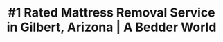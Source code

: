 ---
layout: location.njk
title: "#1 Rated Mattress Removal Service in Gilbert, Arizona | A Bedder World"
description: "Professional mattress removal and disposal service in Gilbert, Arizona. Heritage Town eco-friendly disposal, next-day pickup, and competitive pricing. Call 720-263-6094 today!"
permalink: /mattress-removal/arizona/phoenix/gilbert/
city: Gilbert
state: Arizona
stateSlug: arizona
parentMetro: Phoenix
coordinates: 
  lat: 33.3528
  lng: -111.7890
pricing:
  startingPrice: 125
  single: 125
  queen: 125
  king: 135
  boxSpring: 30

neighborhoods: [
  {
    "name": "Gilbert Heritage District",
    "zipCodes": [
      "85234"
    ]
  },
  {
    "name": "Power Ranch",
    "zipCodes": [
      "85296"
    ]
  },
  {
    "name": "Agritopia",
    "zipCodes": [
      "85234"
    ]
  },
  {
    "name": "Val Vista Lakes",
    "zipCodes": [
      "85234"
    ]
  },
  {
    "name": "Morrison Ranch",
    "zipCodes": [
      "85296"
    ]
  },
  {
    "name": "Trilogy at Power Ranch",
    "zipCodes": [
      "85296"
    ]
  },
  {
    "name": "Seville",
    "zipCodes": [
      "85234"
    ]
  },
  {
    "name": "Higley Manor",
    "zipCodes": [
      "85234"
    ]
  },
  {
    "name": "Coronado Ranch",
    "zipCodes": [
      "85142"
    ]
  },
  {
    "name": "Whitewing at Higley",
    "zipCodes": [
      "85234"
    ]
  },
  {
    "name": "Cooley Station",
    "zipCodes": [
      "85234"
    ]
  },
  {
    "name": "Elliot Groves at Morrison Ranch",
    "zipCodes": [
      "85296"
    ]
  },
  {
    "name": "San Tan Heights",
    "zipCodes": [
      "85142"
    ]
  },
  {
    "name": "Gilbert Commons",
    "zipCodes": [
      "85295"
    ]
  },
  {
    "name": "Neely Farms",
    "zipCodes": [
      "85295"
    ]
  },
  {
    "name": "Adora Trails",
    "zipCodes": [
      "85295"
    ]
  },
  {
    "name": "Ashton Ranch",
    "zipCodes": [
      "85295"
    ]
  },
  {
    "name": "Layton Lakes",
    "zipCodes": [
      "85295"
    ]
  }
]
zipCodes: [
  "85142",
  "85204", 
  "85206",
  "85209",
  "85212",
  "85234",
  "85295",
  "85296"
]
recyclingPartners: [
  "Gilbert Solid Waste and Recycling Services",
  "East Valley Environmental Services",
  "Waste Management Phoenix Metro",
  "Republic Services Arizona"
]
localRegulations: "Gilbert provides comprehensive solid waste services including same-day trash and recycling pickup. All containers must be placed out by 5 AM on collection day. The town collects and recycles large home appliances and offers glass recycling at two drop-off locations. Bulk item collection is available through scheduled appointments."
nearbyCities: [
  {
    "name": "Phoenix",
    "slug": "phoenix",
    "distance": 18,
    "isSuburb": false
  },
  {
    "name": "Chandler",
    "slug": "chandler",
    "distance": 8,
    "isSuburb": true
  },
  {
    "name": "Mesa",
    "slug": "mesa",
    "distance": 12,
    "isSuburb": true
  },
  {
    "name": "Tempe",
    "slug": "tempe",
    "distance": 15,
    "isSuburb": true
  },
  {
    "name": "Scottsdale",
    "slug": "scottsdale",
    "distance": 20,
    "isSuburb": true
  },
  {
    "name": "Queen Creek",
    "slug": "queen-creek",
    "distance": 8,
    "isSuburb": false
  }
]

pageContent:
  heroDescription: "#1 rated mattress removal service in Gilbert, Arizona. Professional pickup  We handle everything from Heritage District historic homes to Power Ranch master-planned communities. Serving 18+ neighborhoods throughout Arizona's Heritage Town with full municipal compliance."
  aboutService: "Gilbert's specialized mattress removal and environmental disposal experts, serving Arizona's premier Heritage Town and fastest-growing family community with unmatched agricultural heritage pride and modern suburban excellence. From the charming Gilbert Heritage District with its historic railroad legacy to innovative master-planned communities like Power Ranch and unique agri-neighborhoods like Agritopia, we deliver professional mattress collection across 18+ distinct neighborhoods throughout Gilbert's vibrant 280,000+ residents, maintaining strict compliance with town solid waste regulations and environmental standards. Our Gilbert team understands the distinctive character of Arizona's Heritage Town - from coordinating with major employers like GoDaddy, Banner MD Anderson Cancer Center, Isagenix World Headquarters, Lockheed Martin, and Orbital ATK to navigating the sophisticated expectations of master-planned communities, active adult lifestyles, and family-oriented neighborhoods that make Gilbert one of the Best Places to Live in America. Through partnerships with Gilbert Solid Waste and Recycling Services and East Valley Environmental Services, we guarantee responsible processing that meets all municipal standards while supporting Gilbert's commitment to environmental sustainability and preserving the town's transformation from the historic 'Hay Capital of the World' to today's model suburban community."
  serviceAreasIntro: "We provide comprehensive mattress pickup services throughout the greater Gilbert area, covering all major neighborhoods from the historic Heritage District to the newest master-planned communities:"
  regulationsCompliance: "Our service ensures full compliance with Gilbert's comprehensive solid waste regulations and town waste management requirements, providing proper documentation for your records and handling all required disposal preparation steps for both residential communities and commercial properties."
  environmentalImpact: "Each Gilbert mattress collection supports Arizona's Heritage Town's commitment to environmental sustainability and responsible desert stewardship. Working alongside Gilbert Solid Waste and Recycling Services and certified recycling partners, we've successfully diverted substantial volumes of mattress materials away from Arizona landfills. Recovered components include steel spring systems, foam materials, cotton fabric layers, and hardwood frame structures - materials processed responsibly to minimize ecological impact while supporting Gilbert's evolution from agricultural heritage to environmental leadership that protects the Sonoran Desert ecosystem and maintains the town's award-winning community standards."
  howItWorksScheduling: "Next-day slots available throughout Gilbert and surrounding Southeast Valley communities. We'll confirm via text message and coordinate any special access requirements for master-planned communities, gated neighborhoods, or HOA protocols."
  howItWorksService: "Our fully licensed and insured Gilbert crew handles complete mattress extraction from any location on your property, manages all town compliance requirements, and expertly navigates the unique characteristics of Arizona's Heritage Town including master-planned community standards, family-friendly protocols, and agricultural neighborhood considerations."
  howItWorksDisposal: "Your mattress is processed through Gilbert Solid Waste and Recycling Services, East Valley Environmental Services, or certified recycling facilities for responsible material recovery and environmental protection."
  sidebarStats:
    mattressesRemoved: "6,247"

reviews:
  count: 287
  featured: [
  {
    "text": "We needed mattress removal when we upgraded our master bedroom set and weren't sure about the process. A Bedder World's team was super professional and handled all the coordination with our HOA. They completed the pickup efficiently and left everything clean - excellent service!",
    "author": "Jennifer K.",
    "neighborhood": "Power Ranch"
  },
  {
    "text": "We needed our old mattresses picked up quickly and were impressed with A Bedder World's punctuality and environmental responsibility. Their crew was courteous and completed the removal in just 10 minutes. Really appreciated their professional approach!",
    "author": "Robert and Susan L.",
    "neighborhood": "Gilbert Heritage District"
  },
  {
    "text": "We needed mattress removal during our move and A Bedder World made the process seamless. The service team was flexible with scheduling and completed the pickup without any disruption to our daily routine. Professional service from start to finish!",
    "author": "Maria C.",
    "neighborhood": "Agritopia"
  }
]
faqs: [
  {
    "question": "How quickly can you pick up my mattress in Gilbert?",
    "answer": "We offer next-day pickup slots throughout Gilbert. Once scheduled, we'll confirm via text message and provide a specific pickup window. Most Gilbert removals are completed within 24-48 hours of your initial request."
  },
  {
    "question": "Do you work with HOA communities and master-planned neighborhoods?",
    "answer": "Yes! We regularly coordinate with HOA management for seamless mattress pickups in communities like Power Ranch, Morrison Ranch, and other master-planned neighborhoods. We understand access procedures and community standards."
  },
  {
    "question": "What does your Gilbert mattress removal service include?",
    "answer": "Complete mattress and box spring removal from any location in your home, loading, transportation, and environmentally responsible disposal. Our service includes all labor and cleanup - the quoted price covers everything."
  },
  {
    "question": "Can you remove mattresses from upstairs bedrooms?",
    "answer": "Absolutely! We handle mattress removal from any floor including upstairs bedrooms, basements, and tight spaces. Our crew comes equipped to safely navigate stairs and narrow hallways at no additional charge."
  },
  {
    "question": "Do you charge extra fees beyond the quoted price?",
    "answer": "No hidden fees! Our quoted price covers complete removal service including pickup, loading, transportation, and disposal. We only charge extra for extreme access situations requiring special equipment, which we'd discuss upfront."
  },
  {
    "question": "Do you offer weekend mattress pickup?",
    "answer": "Yes! We provide weekend pickup slots to accommodate busy family schedules. Weekend appointments are popular in Gilbert, so we recommend booking a few days in advance to secure your preferred time slot."
  },
  {
    "question": "Can you remove multiple mattresses at once?",
    "answer": "Definitely! We can handle multiple mattresses, box springs, and other bedroom furniture in a single visit. This is often more cost-effective than separate trips. Just specify quantities when booking your pickup."
  },
  {
    "question": "What makes your Gilbert service different from standard waste removal companies?",
    "answer": "We're specifically trained in Gilbert's community character, master-planned neighborhood expectations, Heritage Town values, and environmental leadership standards. Our team understands the sophisticated requirements of Arizona's premier family community and delivers the professional excellence that Gilbert's award-winning reputation demands from service providers."
  }
]
---